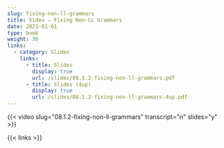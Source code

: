```yaml
---
slug: fixing-non-ll-grammars
title: Video — Fixing Non-LL Grammars
date: 2021-01-01
type: book
weight: 30
links:
  - category: Slides
    links:
      - title: Slides
        display: true
        url: /slides/08.1.2-fixing-non-ll-grammars.pdf
      - title: Slides (4up)
        display: true
        url: /slides/08.1.2-fixing-non-ll-grammars-4up.pdf
---
```

{{< video slug="08.1.2-fixing-non-ll-grammars" transcript="n" slides="y" >}}

{{< links >}}

